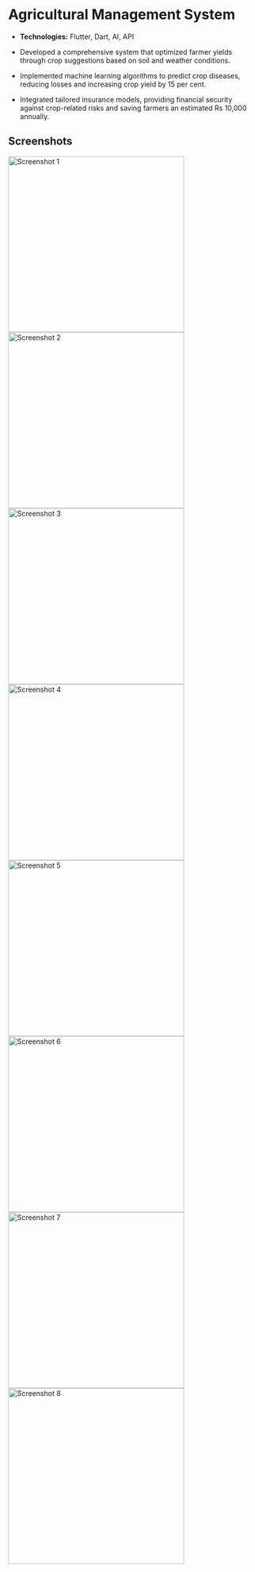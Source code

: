 # Agricultural Management System

- **Technologies:** Flutter, Dart, AI, API

- Developed a comprehensive system that optimized farmer yields through crop suggestions based on soil and weather conditions.

- Implemented machine learning algorithms to predict crop diseases, reducing losses and increasing crop yield by 15 per cent.

- Integrated tailored insurance models, providing financial security against crop-related risks and saving farmers an estimated Rs 10,000 annually.

## Screenshots

<img width="355" alt="Screenshot 1" src="https://github.com/pravieen/Agricultural-Management-System/assets/100255410/51966cab-9606-40b1-8709-78611836cdd2">
<img width="355" alt="Screenshot 2" src="https://github.com/pravieen/Agricultural-Management-System/assets/100255410/e76c1cf8-25cd-46fb-91ce-02d2fe576dc9">
<img width="355" alt="Screenshot 3" src="https://github.com/pravieen/Agricultural-Management-System/assets/100255410/078026d8-36e2-4671-81ad-0c211157effa">
<img width="355" alt="Screenshot 4" src="https://github.com/pravieen/Agricultural-Management-System/assets/100255410/d24c8c47-58cc-4448-8ac0-91b4c1fca39a">
<img width="355" alt="Screenshot 5" src="https://github.com/pravieen/Agricultural-Management-System/assets/100255410/f7063978-f4f1-4dd7-9414-a4d527910094">
<img width="355" alt="Screenshot 6" src="https://github.com/pravieen/Agricultural-Management-System/assets/100255410/966933eb-cf4d-4f04-a38a-27e61a2fe897">
<img width="355" alt="Screenshot 7" src="https://github.com/pravieen/Agricultural-Management-System/assets/100255410/57eec75e-5311-4e64-8cbc-749bdf0dc908">
<img width="355" alt="Screenshot 8" src="https://github.com/pravieen/Agricultural-Management-System/assets/100255410/93ee69bc-2ce0-4c5e-8b38-2d141c3cdc97">
